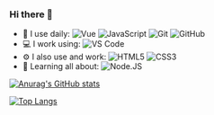 ### Hi there 👋

<!--
**Hellokugou520/Hellokugou520** is a ✨ _special_ ✨ repository because its `README.md` (this file) appears on your GitHub profile.

Here are some ideas to get you started:

- 🔭 I’m currently working on earth
- 🌱 I’m currently learning ...
- 👯 I’m looking to collaborate on ...
- 🤔 I’m looking for help with ...
- 💬 Ask me about ...
- 📫 How to reach me: ...
- 😄 Pronouns: ...
- ⚡ Fun fact: ...
-->

- 🚀 I use daily:
  ![Vue](https://img.shields.io/badge/Vue-vue-success)
  ![JavaScript](https://img.shields.io/badge/-JavaScript-black?style=plastic&logo=javascript)
  ![Git](https://img.shields.io/badge/-Git-black?style=plastic&logo=git)
  ![GitHub](https://img.shields.io/badge/-GitHub-181717?style=plastic&logo=github)
- 💻 I work using:
  ![VS Code](https://img.shields.io/badge/-VS%20Code-007ACC?style=plastic&logo=visual-studio-code)
- ⚙️ I also use and work:
  ![HTML5](https://img.shields.io/badge/-HTML5-E34F26?style=plastic&logo=html5&logoColor=white)
  ![CSS3](https://img.shields.io/badge/-CSS3-1572B6?style=plastic&logo=css3)
- 🌱 Learning all about:
  ![Node.JS](https://img.shields.io/badge/-Node.JS-black?style=plastic&logo=Node.js)

[![Anurag's GitHub stats](https://github-readme-stats.vercel.app/api?username=Hellokugou520&&bg_color=30,e96443,904e95&title_color=fff&text_color=fff&show_icons=true&icon_color=fff)](https://github.com/anuraghazra/github-readme-stats)

[![Top Langs](https://github-readme-stats.vercel.app/api/top-langs/?username=Hellokugou520&layout=compact)](https://github.com/anuraghazra/github-readme-stats)
